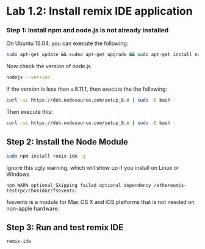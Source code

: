 # Lab 1.2: Install remix IDE application

### Step 1: Install npm and node.js is not already installed

On Ubuntu 16.04, you can execute the following:

```bash
sudo apt-get update && sudeo apt-get upgrade && sudo apt-get install nodejs npm curl
```

Now check the version of node.js

```bash
nodejs --version
```
If the version is less than v.8.11.1, then execute the the following:

```bash
curl -sL https://deb.nodesource.com/setup_8.x | sudo -E bash -
```

Then execute this:

```bash
curl -sL https://deb.nodesource.com/setup_8.x | sudo -E bash -
```


## Step 2: Install the Node Module

```bash
sudo npm install remix-ide -g
```



Ignore this ugly warning, which will show up if you install on Linux or Windows

```console
npm WARN optional Skipping failed optional dependency /ethereumjs-testrpc/chokidar/fsevents:
```

fsevents is a module for Mac OS X and iOS platforms that is not needed on non-apple hardware.

## Step 3: Run and test remix IDE

```bash
remix-ide
```


